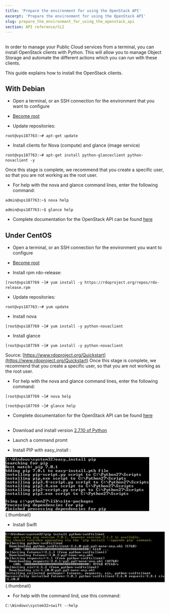 ```yaml
---
title: 'Prepare the environment for using the OpenStack API'
excerpt: 'Prepare the environment for using the OpenStack API'
slug: prepare_the_environment_for_using_the_openstack_api
section: API reference/CLI
---
```


## 
In order to manage your Public Cloud services from a terminal, you can install OpenStack clients with Python.
This will allow you to manage Object Storage and automate the different actions which you can run with these clients.

This guide explains how to install the OpenStack clients.


## With Debian

- Open a terminal, or an SSH connection for the environment that you want to configure

- [Become root](https://docs.ovh.com/gb/en/public-cloud/become_root_and_select_a_password/)

- Update repositories:

```
root@vps187763:~# apt-get update
```


- Install clients for Nova (compute) and glance (image service)

```
root@vps187763:~# apt-get install python-glanceclient python-novaclient -y
```



Once this stage is complete, we recommend that you create a specific user, so that you are not working as the root user.

- For help with the nova and glance command lines, enter the following command:

```
admin@vps187763:~$ nova help
```



```
admin@vps187763:~$ glance help
```


- Complete documentation for the OpenStack API can be found [here](http://docs.openstack.org/cli-reference/content/)




## Under CentOS

- Open a terminal, or an SSH connection for the environment you want to configure

- [Become root](https://docs.ovh.com/gb/en/public-cloud/become_root_and_select_a_password/)

- Install rpm rdo-release:

```
[root@vps187769 ~]# yum install -y https://rdoproject.org/repos/rdo-release.rpm
```

- Update repositories:

```
root@vps187763:~# yum update
```

- Install nova

```
[root@vps187769 ~]# yum install -y python-novaclient
```


- Install glance

```
[root@vps187769 ~]# yum install -y python-novaclient
```



Source: [https://www.rdoproject.org/Quickstart](https://www.rdoproject.org/Quickstart)
Once this stage is complete, we recommend that you create a specific user, so that you are not working as the root user.

- For help with the nova and glance command lines, enter the following command:

```
[root@vps187769 ~]# nova help
```



```
[root@vps187769 ~]# glance help
```


- Complete documentation for the OpenStack API can be found [here](http://docs.openstack.org/cli-reference/content/)




## 

- Download and install version 
[2.7.10 of Python](https://www.python.org/downloads/release/python-2710/)

- Launch a command promt

- Install PIP with easy_install :



![](images/img_3060.jpg){.thumbnail}

- Install Swift



![](images/img_3061.jpg){.thumbnail}

- For help with the command lind, use this command:


```
C:\Windows\system32>swift --help
```

